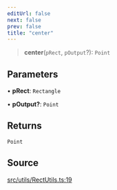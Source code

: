 ```yaml
---
editUrl: false
next: false
prev: false
title: "center"
---
```


> **center**(`pRect`, `pOutput`?): `Point`

## Parameters

• **pRect**: `Rectangle`

• **pOutput?**: `Point`

## Returns

`Point`

## Source

[src/utils/RectUtils.ts:19](https://github.com/relishinc/dill-pixel/blob/c79d8e8552aaa0f13a29535c819ae67d025b4669/src/utils/RectUtils.ts#L19)
